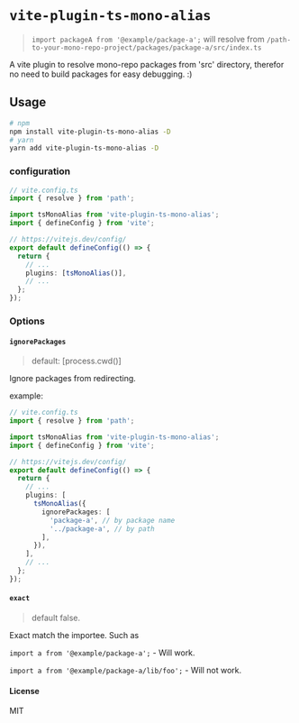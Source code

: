 # `vite-plugin-ts-mono-alias`

> `import packageA from '@example/package-a';` will resolve from `/path-to-your-mono-repo-project/packages/package-a/src/index.ts`

A vite plugin to resolve mono-repo packages from 'src' directory, therefor no need to build packages for easy debugging. :)

## Usage

```bash
# npm
npm install vite-plugin-ts-mono-alias -D
# yarn
yarn add vite-plugin-ts-mono-alias -D
```

### configuration

```ts
// vite.config.ts
import { resolve } from 'path';

import tsMonoAlias from 'vite-plugin-ts-mono-alias';
import { defineConfig } from 'vite';

// https://vitejs.dev/config/
export default defineConfig(() => {
  return {
    // ...
    plugins: [tsMonoAlias()],
    // ...
  };
});
```

### Options

#### `ignorePackages`

> default: [process.cwd()]

Ignore packages from redirecting.

example:

```ts
// vite.config.ts
import { resolve } from 'path';

import tsMonoAlias from 'vite-plugin-ts-mono-alias';
import { defineConfig } from 'vite';

// https://vitejs.dev/config/
export default defineConfig(() => {
  return {
    // ...
    plugins: [
      tsMonoAlias({
        ignorePackages: [
          'package-a', // by package name
          '../package-a', // by path
        ],
      }),
    ],
    // ...
  };
});
```

#### `exact`

> default false.

Exact match the importee. Such as

`import a from '@example/package-a';` - Will work.

`import a from '@example/package-a/lib/foo';` - Will not work.

#### License

MIT
